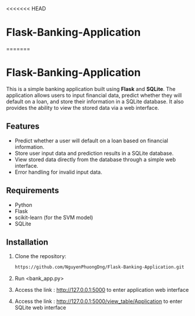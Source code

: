 <<<<<<< HEAD
# Flask-Banking-Application
=======
# Flask-Banking-Application

This is a simple banking application built using **Flask** and **SQLite**. The application allows users to input financial data, predict whether they will default on a loan, and store their information in a SQLite database. It also provides the ability to view the stored data via a web interface.

## Features

- Predict whether a user will default on a loan based on financial information.
- Store user input data and prediction results in a SQLite database.
- View stored data directly from the database through a simple web interface.
- Error handling for invalid input data.

## Requirements

- Python
- Flask
- scikit-learn (for the SVM model)
- SQLite

## Installation

1. Clone the repository:

   ```bash
   https://github.com/NguyenPhuongDng/Flask-Banking-Application.git
2. Run <bank_app.py>
3. Access the link : http://127.0.0.1:5000 to enter application web interface
4. Access the link : http://127.0.0.1:5000/view_table/Application  to enter SQLite web interface

